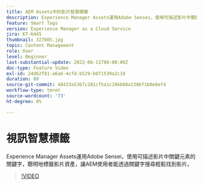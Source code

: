 ```yaml
---
title: AEM Assets中的影片智慧標籤
description: Experience Manager Assets運用Adobe Sensei，使用可描述影片中關鍵元素的關鍵字，聰明地標籤影片資產，讓AEM使用者能透過關鍵字搜尋輕鬆找到影片。
feature: Smart Tags
version: Experience Manager as a Cloud Service
jira: KT-6445
thumbnail: 327005.jpg
topic: Content Management
role: User
level: Beginner
last-substantial-update: 2022-06-11T00:00:00Z
doc-type: Feature Video
exl-id: 24d62f81-a6a6-4cfd-b529-b071539a2c1d
duration: 69
source-git-commit: 48433a5367c281cf5a1c106b08a1306f1b0e8ef4
workflow-type: tm+mt
source-wordcount: '73'
ht-degree: 0%

---
```


# 視訊智慧標籤

Experience Manager Assets運用Adobe Sensei，使用可描述影片中關鍵元素的關鍵字，聰明地標籤影片資產，讓AEM使用者能透過關鍵字搜尋輕鬆找到影片。

>[!VIDEO](https://video.tv.adobe.com/v/327005?quality=12&learn=on)